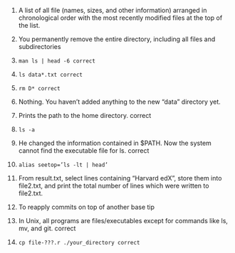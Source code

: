 1. A list of all file (names, sizes, and other information) arranged in chronological order with the most recently modified files at the top of the list.

2. You permanently remove the entire directory, including all files and subdirectories

3. ``` man ls | head -6 correct ```

4. ``` ls data*.txt correct ```

5. ``` rm D* correct ```

6. Nothing. You haven’t added anything to the new “data” directory yet.

7. Prints the path to the home directory. correct

8. ``` ls -a ```

9. He changed the information contained in $PATH. Now the system cannot find the executable file for ls. correct

10. ``` alias seetop=’ls -lt | head’ ```

11. From result.txt, select lines containing “Harvard edX”, store them into file2.txt, and print the total number of lines which were written to file2.txt.

12. To reapply commits on top of another base tip

13. In Unix, all programs are files/executables except for commands like ls, mv, and git. correct

14.  ``` cp file-???.r ./your_directory correct ```
